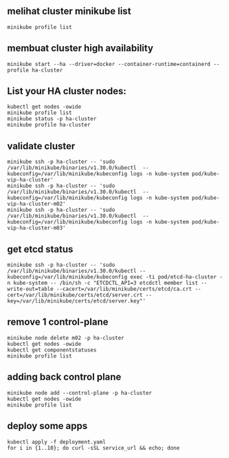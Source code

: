 ## melihat cluster minikube list

```
minikube profile list
```

## membuat cluster high availability
```
minikube start --ha --driver=docker --container-runtime=containerd --profile ha-cluster
```

## List your HA cluster nodes:

```
kubectl get nodes -owide
minikube profile list
minikube status -p ha-cluster
minikube profile ha-cluster
```

## validate cluster

```
minikube ssh -p ha-cluster -- 'sudo /var/lib/minikube/binaries/v1.30.0/kubectl  --kubeconfig=/var/lib/minikube/kubeconfig logs -n kube-system pod/kube-vip-ha-cluster'
minikube ssh -p ha-cluster -- 'sudo /var/lib/minikube/binaries/v1.30.0/kubectl  --kubeconfig=/var/lib/minikube/kubeconfig logs -n kube-system pod/kube-vip-ha-cluster-m02'
minikube ssh -p ha-cluster -- 'sudo /var/lib/minikube/binaries/v1.30.0/kubectl  --kubeconfig=/var/lib/minikube/kubeconfig logs -n kube-system pod/kube-vip-ha-cluster-m03'
```

## get etcd status

```
minikube ssh -p ha-cluster -- 'sudo /var/lib/minikube/binaries/v1.30.0/kubectl --kubeconfig=/var/lib/minikube/kubeconfig exec -ti pod/etcd-ha-cluster -n kube-system -- /bin/sh -c "ETCDCTL_API=3 etcdctl member list --write-out=table --cacert=/var/lib/minikube/certs/etcd/ca.crt --cert=/var/lib/minikube/certs/etcd/server.crt --key=/var/lib/minikube/certs/etcd/server.key"'

```

## remove 1 control-plane
```
minikube node delete m02 -p ha-cluster
kubectl get nodes -owide
kubectl get componentstatuses
minikube profile list
```

## adding back control plane
```
minikube node add --control-plane -p ha-cluster
kubectl get nodes -owide
minikube profile list
```

## deploy some apps
```
kubectl apply -f deployment.yaml
for i in {1..10}; do curl -sSL service_url && echo; done
```



